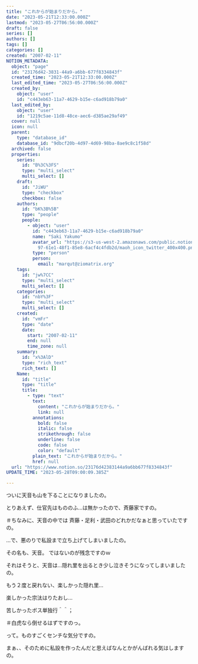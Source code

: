 ```yaml
---
title: "これからが始まりだから。"
date: "2023-05-21T12:33:00.000Z"
lastmod: "2023-05-27T06:56:00.000Z"
draft: false
series: []
authors: []
tags: []
categories: []
created: "2007-02-11"
NOTION_METADATA:
  object: "page"
  id: "23176d42-3831-44a9-a6bb-677f8334843f"
  created_time: "2023-05-21T12:33:00.000Z"
  last_edited_time: "2023-05-27T06:56:00.000Z"
  created_by:
    object: "user"
    id: "c443eb63-11a7-4629-b15e-c6ad918b79a0"
  last_edited_by:
    object: "user"
    id: "1219c5ae-11d8-48ce-aec6-d385ae29af49"
  cover: null
  icon: null
  parent:
    type: "database_id"
    database_id: "9dbcf20b-4d97-4d69-98ba-8ae9c8c1f58d"
  archived: false
  properties:
    series:
      id: "B%3C%3FS"
      type: "multi_select"
      multi_select: []
    draft:
      id: "JiWU"
      type: "checkbox"
      checkbox: false
    authors:
      id: "bK%3B%5B"
      type: "people"
      people:
        - object: "user"
          id: "c443eb63-11a7-4629-b15e-c6ad918b79a0"
          name: "Saki Yakumo"
          avatar_url: "https://s3-us-west-2.amazonaws.com/public.notion-static.com/3ad1c4\
            97-61e1-48f1-85e8-6acf4c4fdb2d/maoh_icon_twitter_400x400.png"
          type: "person"
          person:
            email: "marqut@ziomatrix.org"
    tags:
      id: "jw%7CC"
      type: "multi_select"
      multi_select: []
    categories:
      id: "nbY%3F"
      type: "multi_select"
      multi_select: []
    created:
      id: "vmFr"
      type: "date"
      date:
        start: "2007-02-11"
        end: null
        time_zone: null
    summary:
      id: "x%3AlD"
      type: "rich_text"
      rich_text: []
    Name:
      id: "title"
      type: "title"
      title:
        - type: "text"
          text:
            content: "これからが始まりだから。"
            link: null
          annotations:
            bold: false
            italic: false
            strikethrough: false
            underline: false
            code: false
            color: "default"
          plain_text: "これからが始まりだから。"
          href: null
  url: "https://www.notion.so/23176d42383144a9a6bb677f8334843f"
UPDATE_TIME: "2023-05-28T09:00:09.385Z"

---
```

<link rel="stylesheet" href="https://cdn.jsdelivr.net/npm/katex@0.16.2/dist/katex.min.css" integrity="sha384-bYdxxUwYipFNohQlHt0bjN/LCpueqWz13HufFEV1SUatKs1cm4L6fFgCi1jT643X" crossorigin="anonymous">


ついに天音も山を下ることになりましたの。


とりあえず、仕官先はもののふ…は無かったので、斉藤家ですの。


＃ちなみに、天音の中では 斉藤・足利・武田のどれかだなぁと思っていたですの。


…で、悪のりで私設まで立ち上げてしまいましたの。


その名も、天音。 ではないのが残念ですのｗ


それはそうと、天音は…隠れ里を出るとき少し泣きそうになってしまいましたの。


もう２度と戻れない、楽しかった隠れ里…


楽しかった宗汰はりたおし…


苦しかったボス単独行＾＾；


＃白虎なら倒せるはずですのっ。


って。ものすごくセンチな気分ですの。


まぁ、、そのために私設を作ったんだと思えばなんとかがんばれる気はしますの。

